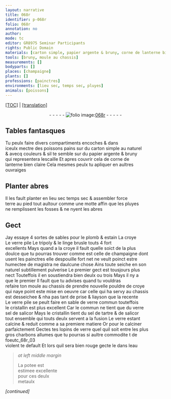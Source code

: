 ```yaml
---
layout: narrative
title: 068r
identifier: p-068r
folio: 068r
annotation: no
author:
mode: tc
editor: GR8975 Seminar Participants
rights: Public Domain
materials: [carton simple, papier argente & bruny, corne de lanterne bien claire, terre, plomb, estain, croye, verre pile, tripoly, linge brusle, celle de champaigne dont usent les painctres, magistra, pouldre de croye, sable de verre commun touteffois le cristallin, verre, sel de salicor, cristallin, sel de tartre, salicor, charbons, eau, potee, metaulx]
tools: [bruny, moule au chassis]
measurements: []
bodyparts: []
places: [champaigne]
plants: []
professions: [painctres]
environments: [lieu sec, temps sec, pluyes]
animals: [poissons]
---
```


 <p><a href="{{ site.baseurl }}/diplomatic/">[TOC]</a> | <a href="{{ site.baseurl }}/texts/p-068r_tl/" target="_blank">[translation]</a></p><div class="folio" align="center">- - - - - <a href="http://gallica.bnf.fr/ark:/12148/btv1b10500001g/f141.image" target="_blank"><img src="https://cu-mkp.github.io/2017-workshop-edition/assets/photo-icon.png" alt="folio image: " style="display:inline-block; margin-bottom:-3px;"/>068r</a> - - - - - </div>  
  

## Tables fantasques

 
Tu peulx faire divers compartiments encoches & dans<br/> iceulx mectre des <span class="al">poissons</span> pains sur du <span class="m">carton simple</span> au naturel<br/> & avecq couleurs & sil te semble sur du <span class="m">papier argente & <span class="tl">bruny</span></span><br/> qui representera lescaille Et apres couvrir cela de <span class="m">corne de<br/> lanterne bien claire</span> Cela mesmes peulx tu apliquer en aultres<br/> ouvraiges
 
 
  

## Planter abres

 
Il les fault planter en <span class="del"><span class="env">lieu sec</span></span> <span class="env">temps sec</span> & assembler force<br/> <span class="m">terre</span> au pied tout aultour co<span class="exp">mm</span>e une motte affin que les <span class="env">pluyes</span><br/> ne remplissent les fosses & ne nyent les abres
 
 
  

## Gect

 
Jay essaye 4 sortes de sables pour le <span class="m">plomb</span> & <span class="m">estain</span> La <span class="m">croye</span><br/> Le <span class="m">verre pile</span> Le <span class="m">tripoly</span> & le <span class="m">linge brusle</span> touts 4 fort<br/> excellents Mays quand a la <span class="m">croye</span> il fault quelle soict de la plus<br/> doulce que tu pourras trouver comme est <span class="m">celle de <span class="pl">champaigne</span> dont<br/> usent les <span class="pro">painctres</span></span> elle despouille fort net ne veult poinct estre<br/> humectee de <span class="m">magistra</span> ne daulcune chose Ains toute seiche en son<br/> naturel subtillem<span class="exp">ent</span> pulverise Le premier gect est tousjours plus<br/> nect Touteffois il en soustiendra bien deulx ou trois Mays il ny a<br/> que le premier Il fault que tu advises quand tu vouldras<br/> refaire ton <span class="tl">moule au chassis</span> de prendre nouvelle <span class="m">pouldre de croye</span><br/> qui naye point este mise en oeuvre car celle qui ha servy au chassis<br/> est desseichee & nha pas tant de prise & liayson que la recente<br/> Le <span class="m">verre pile</span> se peult faire en <span class="m">sable de verre commun touteffois<br/> le cristallin</span> est plus excellent Car le commun ne tient que du <span class="del"><span class="m">verre</span></span><br/> <span class="m">sel de salicor</span> Mays le <span class="m">cristallin</span> tient du <span class="m">sel de tartre</span> & de <span class="m">salicor</span><br/> tout ensemble qui touts deulx servent a la fusion Le <span class="m">verre</span> estant<br/> calcine & reduit comme a sa premiere matiere Or pour le calciner<br/> parfaictem<span class="exp">ent</span> Gectes tes lopins de <span class="m">verre</span> quel quil soit entre les plus<br/> gros <span class="m">charbons</span> allumes que tu pourras si aultre commodite <span class="del">t</span> <span class="add">d</span>e foeu<span class="del">t</span>c_68r_03<br/> violent te default Et lors quil sera bien rouge gecte le dans l<span class="m">eau</span>
 
> *at left middle margin*
> 
> 
>   La <span class="m">potee</span> est<br/> estimee excellente<br/> pour ces deulx<br/> <span class="m">metaulx</span> 
 
*[continued]*
 
 